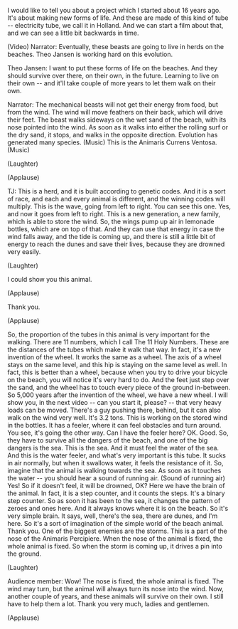 
I would like to tell you about a project
which I started about 16 years ago.
It&#39;s about making new forms of life.
And these are made of this kind of tube --
electricity tube, we call it in Holland.
And we can start a film about that,
and we can see a little bit
backwards in time.

(Video) Narrator: Eventually, these beasts
are going to live in herds on the beaches.
Theo Jansen is working hard
on this evolution.

Theo Jansen: I want to put
these forms of life on the beaches.
And they should survive over there,
on their own, in the future.
Learning to live on their own --
and it&#39;ll take couple of more years
to let them walk on their own.

Narrator: The mechanical beasts
will not get their energy from food,
but from the wind.
The wind will move feathers on their back,
which will drive their feet.
The beast walks sideways
on the wet sand of the beach,
with its nose pointed into the wind.
As soon as it walks into
either the rolling surf or the dry sand,
it stops, and walks
in the opposite direction.
Evolution has generated many species.
(Music)
This is the Animaris Currens Ventosa.
(Music)

(Laughter)


(Applause)


TJ: This is a herd, and it is built
according to genetic codes.
And it is a sort of race,
and each and every animal is different,
and the winning codes will multiply.
This is the wave,
going from left to right.
You can see this one.
Yes, and now it goes from left to right.
This is a new generation, a new family,
which is able to store the wind.
So, the wings pump up air
in lemonade bottles,
which are on top of that.
And they can use that energy
in case the wind falls away,
and the tide is coming up,
and there is still a little bit of energy
to reach the dunes and save their lives,
because they are drowned very easily.

(Laughter)

I could show you this animal.

(Applause)

Thank you.

(Applause)

So, the proportion of the tubes in this
animal is very important for the walking.
There are 11 numbers,
which I call The 11 Holy Numbers.
These are the distances of the tubes
which make it walk that way.
In fact, it&#39;s a new
invention of the wheel.
It works the same as a wheel.
The axis of a wheel
stays on the same level,
and this hip is staying
on the same level as well.
In fact, this is better than a wheel,
because when you try to drive
your bicycle on the beach,
you will notice it&#39;s very hard to do.
And the feet just step over the sand,
and the wheel has to touch every piece
of the ground in-between.
So 5,000 years after
the invention of the wheel,
we have a new wheel.
I will show you, in the next video --
can you start it, please? --
that very heavy loads can be moved.
There&#39;s a guy pushing there, behind,
but it can also walk
on the wind very well.
It&#39;s 3.2 tons.
This is working on the stored
wind in the bottles.
It has a feeler, where it can
feel obstacles and turn around.
You see, it&#39;s going the other way.
Can I have the feeler here?
OK. Good.
So, they have to survive
all the dangers of the beach,
and one of the big dangers is the sea.
This is the sea.
And it must feel the water of the sea.
And this is the water feeler,
and what&#39;s very important is this tube.
It sucks in air normally,
but when it swallows water,
it feels the resistance of it.
So, imagine that the animal
is walking towards the sea.
As soon as it touches the water --
you should hear a sound of running air.
(Sound of running air)
Yes!
So if it doesn&#39;t feel,
it will be drowned, OK?
Here we have the brain of the animal.
In fact, it is a step counter,
and it counts the steps.
It&#39;s a binary step counter.
So as soon it has been to the sea,
it changes the pattern
of zeroes and ones here.
And it always knows
where it is on the beach.
So it&#39;s very simple brain.
It says, well, there&#39;s the sea,
there are dunes, and I&#39;m here.
So it&#39;s a sort of imagination
of the simple world of the beach animal.
Thank you.
One of the biggest enemies are the storms.
This is a part of the nose
of the Animaris Percipiere.
When the nose of the animal
is fixed, the whole animal is fixed.
So when the storm is coming up,
it drives a pin into the ground.

(Laughter)


Audience member: Wow!
The nose is fixed,
the whole animal is fixed.
The wind may turn, but the animal
will always turn its nose into the wind.
Now, another couple of years, and these
animals will survive on their own.
I still have to help them a lot.
Thank you very much, ladies and gentlemen.

(Applause)

